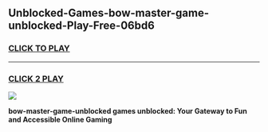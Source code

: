 
## Unblocked-Games-bow-master-game-unblocked-Play-Free-06bd6
<h3>
<a href="https://premium76.site?title=bow-master-game-unblocked&ref=20M">CLICK TO PLAY</a></h3>
<hr>

<h3>
<a href="https://premium76.site?title=bow-master-game-unblocked&ref=20M">CLICK 2 PLAY</a>
  
</h3>

<a href="https://premium76.site?title=bow-master-game-unblocked&ref=19M"><img src="https://clearcache.store/games.png"></a>


**bow-master-game-unblocked games unblocked: Your Gateway to Fun and Accessible Online Gaming**
